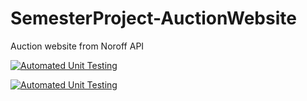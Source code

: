 # SemesterProject-AuctionWebsite
Auction website from Noroff API

[![Automated Unit Testing](https://github.com/nyolarraklay/SemesterProject-AuctionWebsite/actions/workflows/unit-test.yml/badge.svg)](https://github.com/nyolarraklay/SemesterProject-AuctionWebsite/actions/workflows/unit-test.yml)

[![Automated Unit Testing](https://github.com/nyolarraklay/SemesterProject-AuctionWebsite/actions/workflows/unit-test.yml/badge.svg)](https://github.com/nyolarraklay/SemesterProject-AuctionWebsite/actions/workflows/unit-test.yml)
